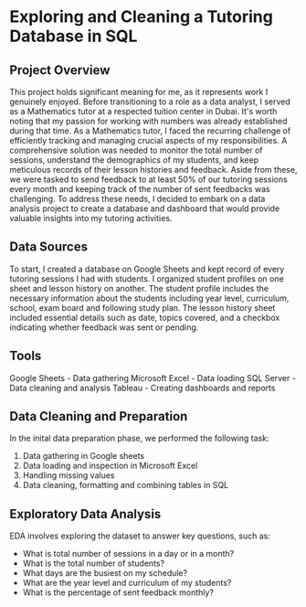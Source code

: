 # Exploring and Cleaning a Tutoring Database in SQL
  ## Project Overview
 
  This project holds significant meaning for me, as it represents work I genuinely enjoyed. Before transitioning to a role as a data analyst, I served as a Mathematics tutor at a respected tuition center in Dubai. It's worth noting that my passion for working with numbers was already established during that time. As a Mathematics tutor, I faced the recurring challenge of efficiently tracking and managing crucial aspects of my responsibilities. A comprehensive solution was needed to monitor the total number of sessions, understand the demographics of my students, and keep meticulous records of their lesson histories and feedback. Aside from these, we were tasked to send feedback to at least 50% of our tutoring sessions every month and keeping track of the number of sent feedbacks was challenging.  To address these needs, I decided to embark on a data analysis project to create a database and dashboard that would provide valuable insights into my tutoring activities.

 ## Data Sources

 To start, I created a database on Google Sheets and kept record of every tutoring sessions I had with students. I organized student profiles on one sheet and lesson history on another. The student profile includes the necessary information about the students including year level, curriculum, school, exam board and following study plan. The lesson history sheet included essential details such as date, topics covered, and a checkbox indicating whether feedback was sent or pending.
 
## Tools

  Google Sheets - Data gathering
  Microsoft Excel - Data loading
  SQL Server - Data cleaning and analysis
  Tableau - Creating dashboards and reports

## Data Cleaning and Preparation
  In the inital data preparation phase, we performed the following task:
  1. Data gathering in Google sheets
  2. Data loading and inspection in Microsoft Excel
  3. Handling missing values
  4. Data cleaning, formatting and combining tables in SQL

## Exploratory Data Analysis
EDA involves exploring the dataset to answer key questions, such as:
  - What is total number of sessions in a day or in a month?
  - What is the total number of students?
  - What days are the busiest on my schedule?
  - What are the year level and curriculum of my students?
  - What is the percentage of sent feedback monthly?

